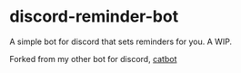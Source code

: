# discord-reminder-bot
A simple bot for discord that sets reminders for you. A WIP.

Forked from my other bot for discord, [catbot](https://github.com/edwin-jones/discord-catbot)
